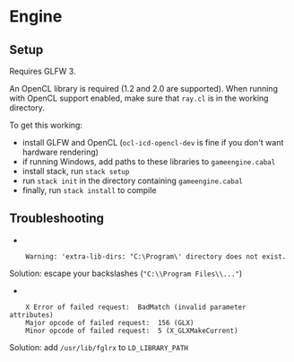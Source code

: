 # Engine

## Setup

Requires GLFW 3.

An OpenCL library is required (1.2 and 2.0 are supported).
When running with OpenCL support enabled, make sure that `ray.cl` is in the working directory.

To get this working:

* install GLFW and OpenCL (`ocl-icd-opencl-dev` is fine if you don't want hardware rendering)
* if running Windows, add paths to these libraries to `gameengine.cabal`
* install stack, run `stack setup`
* run `stack init` in the directory containing `gameengine.cabal`
* finally, run `stack install` to compile

## Troubleshooting

* 

        Warning: 'extra-lib-dirs: "C:\Program\' directory does not exist.

 Solution: escape your backslashes (`"C:\\Program Files\\..."`)

* 

        X Error of failed request:  BadMatch (invalid parameter attributes)
        Major opcode of failed request:  156 (GLX)
        Minor opcode of failed request:  5 (X_GLXMakeCurrent)

 Solution: add `/usr/lib/fglrx` to `LD_LIBRARY_PATH`

